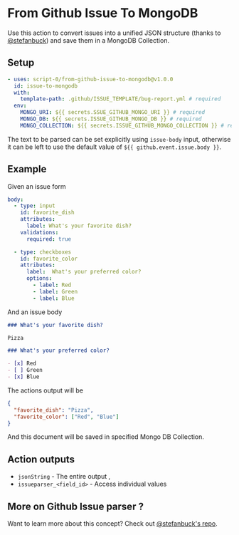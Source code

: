 # From Github Issue To MongoDB

Use this action to convert issues into a unified JSON structure (thanks to [@stefanbuck](https://github.com/stefanbuck/github-issue-parser)) and save them in a MongoDB Collection.

## Setup

```yml
- uses: script-0/from-github-issue-to-mongodb@v1.0.0
  id: issue-to-mongodb
  with:
    template-path: .github/ISSUE_TEMPLATE/bug-report.yml # required
  env:
    MONGO_URI: ${{ secrets.SSUE_GITHUB_MONGO_URI }} # required
    MONGO_DB: ${{ secrets.ISSUE_GITHUB_MONGO_DB }} # required
    MONGO_COLLECTION: ${{ secrets.ISSUE_GITHUB_MONGO_COLLECTION }} # required
```

The text to be parsed can be set explicitly using `issue-body` input, otherwise it can be left to use the default value of `${{ github.event.issue.body }}`.

## Example

Given an issue form

```yml
body:
  - type: input
    id: favorite_dish
    attributes:
      label: What's your favorite dish?
    validations:
      required: true

  - type: checkboxes
    id: favorite_color
    attributes:
      label:  What's your preferred color?
      options:
        - label: Red
        - label: Green
        - label: Blue
```

And an issue body

```md
### What's your favorite dish?

Pizza

### What's your preferred color?

- [x] Red
- [ ] Green
- [x] Blue
```

The actions output will be

```json
{
  "favorite_dish": "Pizza",
  "favorite_color": ["Red", "Blue"]
}
```

And this document will be saved in specified Mongo DB Collection.

## Action outputs

- `jsonString` - The entire output ,
- `issueparser_<field_id>` - Access individual values


## More on Github Issue parser ?


Want to learn more about this concept? Check out [@stefanbuck's repo](https://github.com/stefanbuck/github-issue-parser).